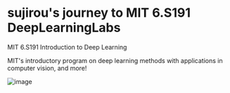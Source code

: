 # sujirou's journey to MIT 6.S191 DeepLearningLabs
MIT 6.S191 Introduction to Deep Learning

MIT's introductory program on deep learning methods with applications in computer vision, and more!

![image](https://github.com/user-attachments/assets/07976246-98ba-4ae4-99a8-eb4be61f485c)


